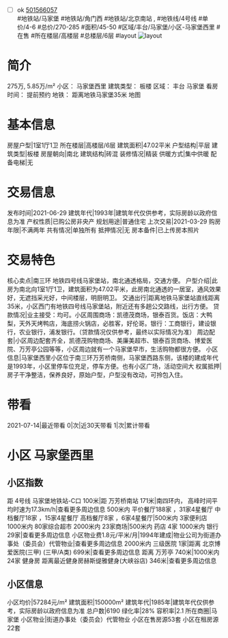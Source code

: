 - [ ] ok [501566057](https://bj.5i5j.com/ershoufang/501566057.html)  
 #地铁站/马家堡 #地铁站/角门西 #地铁站/北京南站 ,  #地铁线/4号线
#单价/4-6 #总价/270-285 #面积/45-50   #区域/丰台/马家堡/小区-马家堡西里 #在售 #所在楼层/高楼层 #总楼层/6层 #layout 
![layout](http://image2a.5i5j.com/bdir/layout/6a0d713325ac43f19b0745a26ec7b3ec.jpg_P5.jpg) 
# 简介 
 275万,  5.85万/m² 
小区： 马家堡西里
建筑类型： 板楼
区域： 丰台 马家堡
看房时间： 提前预约
地铁： 距离地铁马家堡35米 地图
# 基本信息 
 房屋户型|1室1厅1卫
所在楼层|高楼层/6层
建筑面积|47.02平米
户型结构|平层
建筑类型|板楼
房屋朝向|南北
建筑结构|砖混
装修情况|精装
供暖方式|集中供暖
配备电梯|无
# 交易信息 
 发布时间|2021-06-29
建筑年代|1993年|建筑年代仅供参考，实际房龄以政府信息为准
产权性质|已购公房非央产
规划用途|普通住宅
上次交易|2021-03-29
购房年限|不满两年
共有情况|单独所有
抵押情况|无
房本备件|已上传房本照片
# 交易特色 
 核心卖点|南三环 地铁四号线马家堡站，南北通透格局，交通方便。
户型介绍|此房为南北向1室1厅1卫，建筑面积为47.02平米，此房南北通透的一居室，通风效果好，无遮挡采光好，中间楼层，明厨明卫。
交通出行|距离地铁马家堡站直线距离35米，小区西门有地铁四号线马家堡站，附近还有多趟公交路线，出行方便。
贷款情况|业主接受：均可。小区周围商场：凯德茂商场，银泰百货。饭店：大鸭梨，天外天烤鸭店，海底捞火锅店，必胜客，好伦哥。银行：工商银行，建设银行，农业银行，浦发银行。（贷款情况仅供参考，最终以实际情况为准）
周边配套|小区周边配套齐全，凯德茂购物商场、美廉美超市、银泰百货商场、博爱医院、万芳亭公园等等，小区周边就有一个马家堡早市，生活购物都很方便。
小区信息|马家堡西里小区位于南三环万芳桥南侧，马家堡西路东侧，该楼的建成年代是1993年，小区里停车位充足，停车方便。也有小区广场，活动空间大
权属抵押|房子干净整洁，保养良好，原始户型，户型没有改动，可拎包入住。
# 带看 
 2021-07-14|最近带看	 0|次|近30天带看	 1|次|累计带看
# 小区 马家堡西里
## 小区指数 
 距 4号线 马家堡地铁站-C口 100米|距 万芳桥南站 171米|南四环内， 高峰时间平均时速为17.3km/h|查看更多周边信息
500米内 平价餐厅188家 ，31家4星餐厅
中档餐厅18家 ，15家4星餐厅
高档餐厅8家 ，6家4星餐厅|500米内 3家便利店
1000米内 80家综合超市
2000米内 23家商场|500米内 药店 4家
1000米内 银行 29家|查看更多周边信息
小区物业费1.8元/平米/月|1994年建成|物业公司为街道办事处（委员会）代管物业|查看更多周边信息
2000米内 三级医院 1家|距离 北京博爱医院(三甲) (三甲/A类) 699米|查看更多周边信息
距离 万芳亭 740米|1000米内 24家 健身房
距离最近健身房赫斯缇雅健身(大峡谷店) 346米|查看更多周边信息
## 小区信息 
 小区均价|57284元/m²
建筑面积|150000m²
建筑年代|1985年|建筑年代仅供参考，实际房龄以政府信息为准
总户数|6190
绿化率|28%
容积率|2.1
所在商圈|马家堡
小区物业|街道办事处（委员会）代管物业
小区在售房源53套
小区在租房源22套
